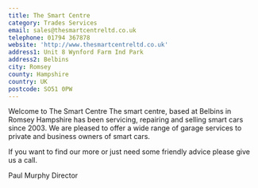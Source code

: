```yaml
---
title: The Smart Centre
category: Trades Services
email: sales@thesmartcentreltd.co.uk
telephone: 01794 367878
website: 'http://www.thesmartcentreltd.co.uk'
address1: Unit 8 Wynford Farm Ind Park
address2: Belbins
city: Romsey
county: Hampshire
country: UK
postcode: SO51 0PW
---
```

Welcome to The Smart Centre The smart centre, based at Belbins in Romsey Hampshire has been servicing, repairing and selling smart cars since 2003. We are pleased to offer a wide range of garage services to private and business owners of smart cars.

If you want to find our more or just need some friendly advice please give us a call.

Paul Murphy
Director
